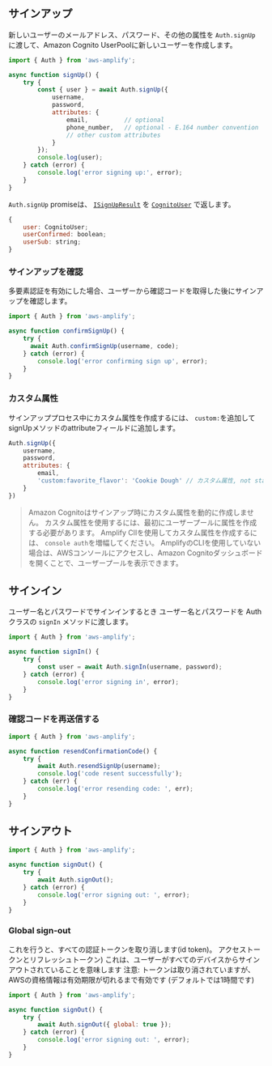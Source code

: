 ## サインアップ

新しいユーザーのメールアドレス、パスワード、その他の属性を `Auth.signUp` に渡して、Amazon Cognito UserPoolに新しいユーザーを作成します。

```javascript
import { Auth } from 'aws-amplify';

async function signUp() {
    try {
        const { user } = await Auth.signUp({
            username,
            password,
            attributes: {
                email,          // optional
                phone_number,   // optional - E.164 number convention
                // other custom attributes 
            }
        });
        console.log(user);
    } catch (error) {
        console.log('error signing up:', error);
    }
}
```

`Auth.signUp` promiseは、 [`ISignUpResult`](https://github.com/aws-amplify/amplify-js/blob/4644b4322ee260165dd756ca9faeb235445000e3/packages/amazon-cognito-identity-js/index.d.ts#L136-L139) を [`CognitoUser`](https://github.com/aws-amplify/amplify-js/blob/4644b4322ee260165dd756ca9faeb235445000e3/packages/amazon-cognito-identity-js/index.d.ts#L48) で返します。

```js
{
    user: CognitoUser;
    userConfirmed: boolean;
    userSub: string;
}
```

### サインアップを確認

多要素認証を有効にした場合、ユーザーから確認コードを取得した後にサインアップを確認します。

```js
import { Auth } from 'aws-amplify';

async function confirmSignUp() {
    try {
      await Auth.confirmSignUp(username, code);
    } catch (error) {
        console.log('error confirming sign up', error);
    }
}
```

### カスタム属性

サインアッププロセス中にカスタム属性を作成するには、 `custom:`を追加してsignUpメソッドのattributeフィールドに追加します。

```js
Auth.signUp({
    username,
    password,
    attributes: {
        email,
        'custom:favorite_flavor': 'Cookie Dough' // カスタム属性, not standard
    }
})
```

> Amazon Cognitoはサインアップ時にカスタム属性を動的に作成しません。 カスタム属性を使用するには、最初にユーザープールに属性を作成する必要があります。 Amplify ClIを使用してカスタム属性を作成するには、 `console auth`を増幅してください。 AmplifyのCLIを使用していない場合は、AWSコンソールにアクセスし、Amazon Cognitoダッシュボードを開くことで、ユーザープールを表示できます。

## サインイン

ユーザー名とパスワードでサインインするとき ユーザー名とパスワードを Authクラスの `signIn` メソッドに渡します。

```javascript
import { Auth } from 'aws-amplify';

async function signIn() {
    try {
        const user = await Auth.signIn(username, password);
    } catch (error) {
        console.log('error signing in', error);
    }
}
```

### 確認コードを再送信する

```js
import { Auth } from 'aws-amplify';

async function resendConfirmationCode() {
    try {
        await Auth.resendSignUp(username);
        console.log('code resent successfully');
    } catch (err) {
        console.log('error resending code: ', err);
    }
}
```

## サインアウト

```javascript
import { Auth } from 'aws-amplify';

async function signOut() {
    try {
        await Auth.signOut();
    } catch (error) {
        console.log('error signing out: ', error);
    }
}
```

### Global sign-out

これを行うと、すべての認証トークンを取り消します(id token)。 アクセストークンとリフレッシュトークン) これは、ユーザーがすべてのデバイスからサインアウトされていることを意味します 注意: トークンは取り消されていますが、 AWSの資格情報は有効期限が切れるまで有効です (デフォルトでは1時間です)

```js
import { Auth } from 'aws-amplify';

async function signOut() {
    try {
        await Auth.signOut({ global: true });
    } catch (error) {
        console.log('error signing out: ', error);
    }
}
```
